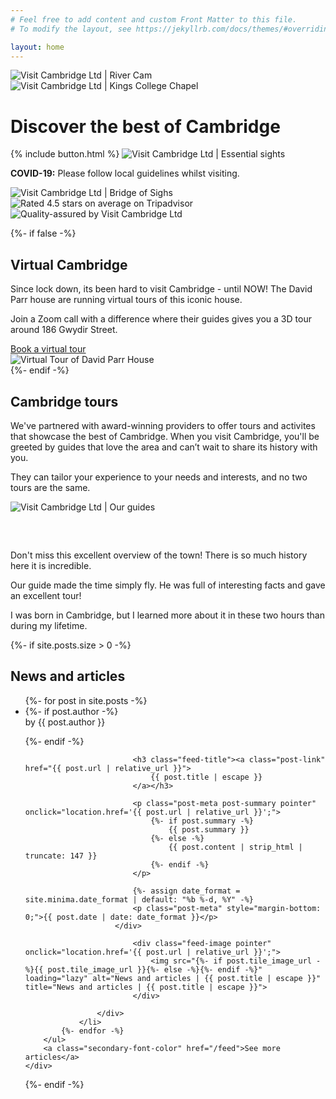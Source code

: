 ```yaml
---
# Feel free to add content and custom Front Matter to this file.
# To modify the layout, see https://jekyllrb.com/docs/themes/#overriding-theme-defaults

layout: home
---
```


<div id="atf">
	<div id="atf-wrapper">
		<img id="rc" class="profile-image" src="/assets/images/river-cam.jpg" loading="lazy" alt="Visit Cambridge Ltd | River Cam" title="Visit Cambridge Ltd | River Cam">
		<img id="kcc" class="profile-image" src="/assets/images/kings-college-chapel.jpg" loading="lazy" alt="Visit Cambridge Ltd | Kings College Chapel" title="Visit Cambridge Ltd | Kings College Chapel">
		<div id="atf-copy">
			<div id="key-messaging-container">
				<h1 class="key-messaging">Discover the best of Cambridge</h1>
			</div>
			{% include button.html %}
			<img id="mobile" class="profile-image" src="/assets/images/mobile.png" alt="Visit Cambridge Ltd | Essential sights" loading="eager" title="Visit Cambridge Ltd | Essential sights">
			<p id="covid" class="description primary-color"><b>COVID-19:</b> Please follow local guidelines whilst visiting.</p>
		</div>
		<div id="atf-images">
			<img id="bridge-of-sighs" class="profile-image" src="/assets/images/bridge-of-sighs.jpg" loading="eager" alt="Visit Cambridge Ltd | Bridge of Sighs" title="Visit Cambridge Ltd | Bridge of Sighs">
		</div>
	</div>
</div>

<div id="experts-container">
	<img class="iotg" src="/assets/images/ta.svg" loading="lazy" alt="Rated 4.5 stars on average on Tripadvisor" title="Rated 4.5 stars on average on Tripadvisor">
	<img class="vc-grey" src="/assets/images/vc-grey.svg" loading="lazy" alt="Quality-assured by Visit Cambridge Ltd" title="Quality-assured by Visit Cambridge Ltd">
</div>

{%- if false -%}
	<div id="guides-container">
		<div id="guides">
			<div id="profile">
				<h2>Virtual Cambridge</h2>
				<p class="description">Since lock down, its been hard to visit Cambridge - until NOW! The David Parr house are running virtual tours of this iconic house.</p><p>Join a Zoom call with a difference where their guides gives you a 3D tour around 186 Gwydir Street.</p>
				<a class="button-anchor secondary-button" href="https://davidparrhouse.org/product/online-tour/"><div class="button noselect">Book a virtual tour</div></a>
			</div>
			<img id="max" class="profile-image" src="/assets/images/david-parr.png" loading="lazy" alt="Virtual Tour of David Parr House" title="David Parr House | Vitual Tour">
		</div>
	</div>
{%- endif -%}


<div id="guides-container">
	<div id="guides">
		<div class="profile">
			<h2>Cambridge tours</h2>
			<p class="description">We've partnered with award-winning providers to offer tours and activites that showcase the best of Cambridge. When you visit Cambridge, you'll be greeted by guides that love the area and can’t wait to share its history with you.</p><p>They can tailor your experience to your needs and interests, and no two tours are the same.</p>
		</div>
		<img id="max" class="profile-image" src="/assets/images/max.jpg" loading="lazy" alt="Visit Cambridge Ltd | Our guides" title="Visit Cambridge Ltd | Official tours">
	</div>
</div>

<div style="margin-top: 60px; margin-left: -16px; width: calc(100% + 30px);" data-gyg-href="https://widget.getyourguide.com/default/activites.frame" data-gyg-locale-code="en-US" data-gyg-widget="activities" data-gyg-number-of-items="4" data-gyg-excluded-tour-ids="2095,18407,85239" data-gyg-partner-id="4BFP0TS" data-gyg-q="Cambridge"></div>

<div id="quote-container">
	<div id="quotes-header"></div>
	<div id="quote-1" class="quote">
		<p>Don't miss this excellent overview of the town! There is so much history here it is incredible.</p>
	</div>
	<div id="quote-2" class="quote">
		<p>Our guide made the time simply fly. He was full of interesting facts and gave an excellent tour!</p>
	</div>
	<div id="quote-3" class="quote">
		<p>I was born in Cambridge, but I learned more about it in these two hours than during my lifetime.</p>
	</div>
</div>

{%- if site.posts.size > 0 -%}
	<div id="news-container">
		<div id="news-header"><h2>News and articles</h2></div>
        <ul class="post-list">
		  	{%- for post in site.posts -%}
			 	<li>
			 		<div class="feed-item">
				 		<div class="feed-body">
						  	{%- if post.author -%}
						    	<p class="post-meta" style="margin-top: 0;">by {{ post.author }}</p>
						    {%- endif -%}
						    
						    <h3 class="feed-title"><a class="post-link" href="{{ post.url | relative_url }}">
						        {{ post.title | escape }}
						    </a></h3>

						    <p class="post-meta post-summary pointer" onclick="location.href='{{ post.url | relative_url }}';">
						    	{%- if post.summary -%}
						    		{{ post.summary }}
						    	{%- else -%}
						    		{{ post.content | strip_html | truncate: 147 }}
						    	{%- endif -%}
						    </p>

						    {%- assign date_format = site.minima.date_format | default: "%b %-d, %Y" -%}
						    <p class="post-meta" style="margin-bottom: 0;">{{ post.date | date: date_format }}</p>
					    </div>

				    	  	<div class="feed-image pointer" onclick="location.href='{{ post.url | relative_url }}';">
				        		<img src="{%- if post.tile_image_url -%}{{ post.tile_image_url }}{%- else -%}{%- endif -%}" loading="lazy" alt="News and articles | {{ post.title | escape }}" title="News and articles | {{ post.title | escape }}">    	
				    	  	</div>

			  		</div>
			  	</li>
		  	{%- endfor -%}
        </ul>
		<a class="secondary-font-color" href="/feed">See more articles</a>
	</div>
{%- endif -%}

<script>
	var footerButton = function() {

		var footer = document.getElementById('sticky-footer');
	    var buttonContainer = document.querySelector('#atf-copy');
		var button = buttonContainer.querySelector('.primary-button');
	    var buttonOffset = button.getBoundingClientRect();
	    var triggerHeight = window.pageYOffset + buttonOffset.top + buttonOffset.height*.6;
	    footer.classList.remove("show-footer");
		window.onscroll = function() {
		    if (window.pageYOffset > triggerHeight || window.innerWidth < 480) {
		        footer.classList.add("show-footer");
		    } else {
		        footer.classList.remove("show-footer");
		    }
		}
		// window.smoothScroll = function(target) {
		//     var scrollContainer = target;
		//     do { //find scroll container
		//         scrollContainer = scrollContainer.parentNode;
		//         if (!scrollContainer) return;
		//         scrollContainer.scrollTop += 1;
		//     } while (scrollContainer.scrollTop == 0);

		//     var targetY = 0;
		//     do { //find the top of target relatively to the container
		//         if (target == scrollContainer) break;
		//         targetY += target.offsetTop;
		//     } while (target = target.offsetParent);

		//     scroll = function(c, a, b, i) {
		//         i++; if (i > 30) return;
		//         c.scrollTop = a + (b - a) / 30 * i;
		//         setTimeout(function(){ scroll(c, a, b, i); }, 20);
		//     }
		//     // start scrolling
		//     scroll(scrollContainer, scrollContainer.scrollTop, targetY, 0);
		// }

		// window.openBookingPortal = (function() {
		// 	var opened = false;
		// 	return function() {
		//         if (!opened) {
		//             opened = true;
		//             var tag = document.createElement("script");
		// 			tag.setAttribute("async", "");
		// 			tag.setAttribute("defer", "");
		// 			tag.src = "https://widgets.bokun.io/assets/javascripts/apps/build/BokunWidgetsLoader.js?bookingChannelUUID=b2a94f77-29a2-4342-86ca-10ac40ad7626";
		// 			document.getElementsByTagName("head")[0].appendChild(tag);
		//         }
		//     };
		// })();

		//    var guides = document.getElementById('guides-header');
		//    var guidesOffset = guides.getBoundingClientRect();
		//    var triggerHeight = window.pageYOffset + guidesOffset.top + guidesOffset.height*.6;
		// window.onscroll = function() {
		//     if (window.pageYOffset > triggerHeight) {
		//         openBookingPortal();
		//     }
		// }

	};

	window.addEventListener('DOMContentLoaded', footerButton, false);
	window.addEventListener('resize', footerButton, false);

	document.addEventListener('DOMContentLoaded', function() {

		var tag = document.createElement("script");
		tag.setAttribute("async", "");
		tag.setAttribute("defer", "");
		tag.setAttribute("data-gyg-partner-id", "4BFP0TS");
		tag.src = "https://widget.getyourguide.com/dist/pa.umd.production.min.js"
		document.getElementsByTagName("head")[0].appendChild(tag);

	}, false);
</script>